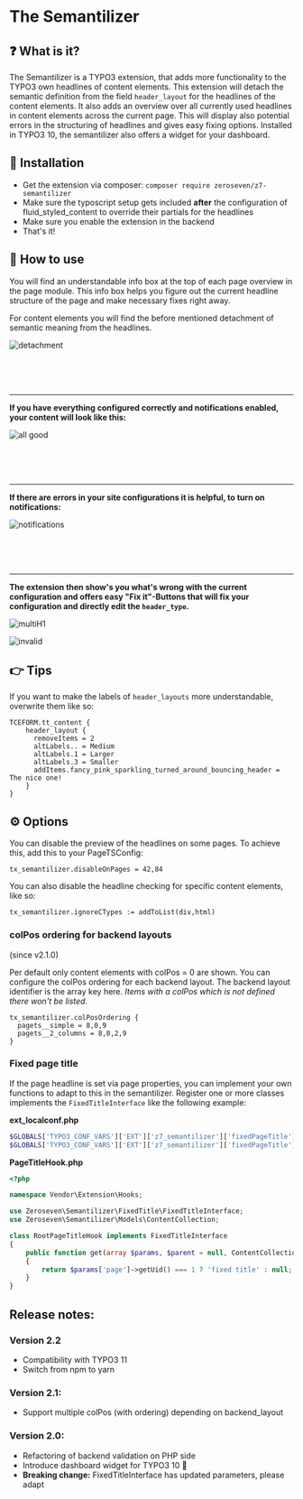 # The Semantilizer

## :question: What is it?

The Semantilizer is a TYPO3 extension, that adds more functionality to the TYPO3 own headlines of content elements. This extension will detach the semantic definition from the field `header_layout` for the headlines of the content elements. It also adds an overview over all currently used headlines in content elements across the current page. This will display also potential errors in the structuring of headlines and gives easy fixing options. Installed in TYPO3 10, the semantilizer also offers a widget for your dashboard.

## :wrench: Installation

* Get the extension via composer: `composer require zeroseven/z7-semantilizer`
* Make sure the typoscript setup gets included **after** the configuration of fluid_styled_content to override their partials for the headlines
* Make sure you enable the extension in the backend
* That's it!

## :roller_coaster: How to use

You will find an understandable info box at the top of each page overview in the page module. This info box helps you figure out the current headline structure of the page and make necessary fixes right away.

For content elements you will find the before mentioned detachment of semantic meaning from the headlines.

![detachment](./Resources/Public/Images/detachment.png)

<br />
<br />
<br />

---

**If you have everything configured correctly and notifications enabled, your content will look like this:**

![all good](./Resources/Public/Images/allgood.png)

<br />
<br />
<br />

---

**If there are errors in your site configurations it is helpful, to turn on notifications:**

![notifications](./Resources/Public/Images/showNotifications.png)

<br />
<br />
<br />

---

**The extension then show's you what's wrong with the current configuration and offers easy "Fix it"-Buttons that will fix your configuration and directly edit the ``header_type``.**

![multiH1](./Resources/Public/Images/multiH1.png)

![invalid](./Resources/Public/Images/invalid.png)

## :point_right: Tips

If you want to make the labels of `header_layouts` more understandable, overwrite them like so:

```tsconfig
TCEFORM.tt_content {
    header_layout {
      removeItems = 2
      altLabels.. = Medium
      altLabels.1 = Larger
      altLabels.3 = Smaller
      addItems.fancy_pink_sparkling_turned_around_bouncing_header = The nice one!
    }
}
```

## :gear: Options

You can disable the preview of the headlines on some pages. To achieve this, add this to your PageTSConfig:

```
tx_semantilizer.disableOnPages = 42,84
```

You can also disable the headline checking for specific content elements, like so:

```
tx_semantilizer.ignoreCTypes := addToList(div,html)
```

### colPos ordering for backend layouts

(since v2.1.0)

Per default only content elements with colPos = 0 are shown. You can configure the colPos ordering for each backend layout. The backend layout identifier is the array key here. _Items with a colPos which is not defined there won't be listed._

```
tx_semantilizer.colPosOrdering {
  pagets__simple = 8,0,9
  pagets__2_columns = 8,0,2,9
}
```

### Fixed page title

If the page headline is set via page properties, you can implement your own functions to adapt to this in the semantilizer. Register one or more classes implements the `FixedTitleInterface` like the following example:

**ext_localconf.php**
```php
$GLOBALS['TYPO3_CONF_VARS']['EXT']['z7_semantilizer']['fixedPageTitle'][0] = \Vendor\Extension\Hooks\RootPageTitleHook::class;
$GLOBALS['TYPO3_CONF_VARS']['EXT']['z7_semantilizer']['fixedPageTitle'][1] = \Zeroseven\Semantilizer\FixedTitle\PageTitle::class;
```

**PageTitleHook.php**
```php
<?php

namespace Vendor\Extension\Hooks;

use Zeroseven\Semantilizer\FixedTitle\FixedTitleInterface;
use Zeroseven\Semantilizer\Models\ContentCollection;

class RootPageTitleHook implements FixedTitleInterface
{
    public function get(array $params, $parent = null, ContentCollection $contentCollection = null): ?string
    {
        return $params['page']->getUid() === 1 ? 'fixed title' : null;
    }
}
```

## Release notes:

### Version 2.2

* Compatibility with TYPO3 11
* Switch from npm to yarn

### Version 2.1:

* Support multiple colPos (with ordering) depending on backend_layout

### Version 2.0:
* Refactoring of backend validation on PHP side
* Introduce dashboard widget for TYPO3 10 :tada:
* **Breaking change:** FixedTitleInterface has updated parameters, please adapt
